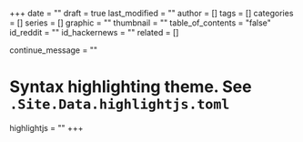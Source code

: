 +++
date = ""
draft = true
last_modified = ""
author = []
tags = []
categories = []
series = []
graphic = ""
thumbnail = ""
table_of_contents = "false"
id_reddit = ""
id_hackernews = ""
related = []

continue_message = ""
# Syntax highlighting theme. See `.Site.Data.highlightjs.toml`
highlightjs = ""
+++

